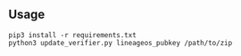## Usage


```
pip3 install -r requirements.txt
python3 update_verifier.py lineageos_pubkey /path/to/zip
```
